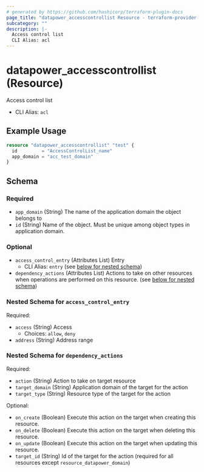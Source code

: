 ```yaml
---
# generated by https://github.com/hashicorp/terraform-plugin-docs
page_title: "datapower_accesscontrollist Resource - terraform-provider-datapower"
subcategory: ""
description: |-
  Access control list
  CLI Alias: acl
---
```


# datapower_accesscontrollist (Resource)

Access control list
  - CLI Alias: `acl`

## Example Usage

```terraform
resource "datapower_accesscontrollist" "test" {
  id         = "AccessControlList_name"
  app_domain = "acc_test_domain"
}
```

<!-- schema generated by tfplugindocs -->
## Schema

### Required

- `app_domain` (String) The name of the application domain the object belongs to
- `id` (String) Name of the object. Must be unique among object types in application domain.

### Optional

- `access_control_entry` (Attributes List) Entry
  - CLI Alias: `entry` (see [below for nested schema](#nestedatt--access_control_entry))
- `dependency_actions` (Attributes List) Actions to take on other resources when operations are performed on this resource. (see [below for nested schema](#nestedatt--dependency_actions))

<a id="nestedatt--access_control_entry"></a>
### Nested Schema for `access_control_entry`

Required:

- `access` (String) Access
  - Choices: `allow`, `deny`
- `address` (String) Address range


<a id="nestedatt--dependency_actions"></a>
### Nested Schema for `dependency_actions`

Required:

- `action` (String) Action to take on target resource
- `target_domain` (String) Application domain of the target for the action
- `target_type` (String) Resource type of the target for the action

Optional:

- `on_create` (Boolean) Execute this action on the target when creating this resource.
- `on_delete` (Boolean) Execute this action on the target when deleting this resource.
- `on_update` (Boolean) Execute this action on the target when updating this resource.
- `target_id` (String) Id of the target for the action (required for all resources except `resource_datapower_domain`)
